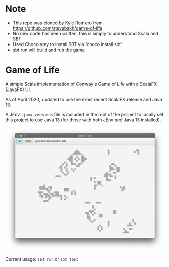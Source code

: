 # Note
- This repo was cloned by Kyle Romero from https://github.com/stevebakh/game-of-life
- No new code has been written, this is simply to understand Scala and SBT
- Used Chocolatey to install SBT via 'choco install sbt'
- sbt run will build and run the game
  
# Game of Life
A simple Scala implementation of Conway's Game of Life with a ScalaFX (JavaFX) UI.

As of April 2020, updated to use the most recent ScalaFX release and Java 13.

A JEnv `.java-versions` file is included in the root of the project to locally set this project to use Java 13 (for those with both JEnv _and_ Java 13 installed). 

![screenshot](src/main/resources/images/screenshot.png)

Current usage:
`sbt run` or `sbt test`
